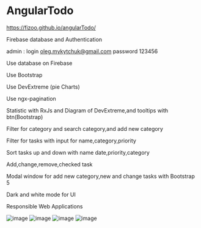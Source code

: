 # AngularTodo


https://fizoo.github.io/angularTodo/

Firebase database and Authentication

admin : login oleg.mykytchuk@gmail.com 
        password 123456

Use database on Firebase

Use Bootstrap

Use DevExtreme (pie Charts)

Use ngx-pagination

Statistic with RxJs and Diagram of  DevExtreme,and tooltips with btn(Bootstrap)

Filter for  category and search category,and add new category

Filter  for tasks with input for name,category,priority

Sort tasks up and down with name date,priority,category

Add,change,remove,checked task

Modal window for add new category,new and change tasks with Bootstrap 5

Dark and white mode for UI

Responsible Web Applications

![image](https://user-images.githubusercontent.com/45512345/188486801-33236d76-6d7f-4b27-8804-fdc68cb4e7d2.png)
![image](https://user-images.githubusercontent.com/45512345/188486843-a958efdf-933f-472f-9ee3-221766d97dcc.png)
![image](https://user-images.githubusercontent.com/45512345/188486869-6cec9ba5-ebd7-48a8-9c3d-4e1fda6a4c7e.png)
![image](https://user-images.githubusercontent.com/45512345/188486926-3f9c735d-2cf3-4565-a657-18043c178d01.png)



